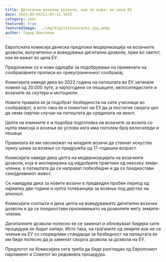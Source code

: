 ```yaml
---
title: Дигитални возачки дозволи, кои ќе важат во цела ЕУ
date: 2023-03-01T21:07:11.107Z
category: свет
featured: true
featuredImage: ../img/digitalnivozacki.jpg.webp
author: Тодор Вангелов
---
```


Европската комисија денеска предложи модернизација на возачките дозволи, вклучително и воведување дигитални дозволи, први во светот, кои ќе важат во цела ЕУ.

Предложени се и нови одредби за подобрување на примената на сообраќајните прописи во прекуграничниот сообраќај.

Комисијата наведе дека во 2022 година на патиштата во ЕУ загинале повеќе од 20.000 луѓе, а најпогодени се пешаците, велосипедистите и возачите на скутери и мотоцикли.

Новите правила ќе ја подобрат безбедноста на сите учесници во сообраќајот, а исто така ќе и помогнат на ЕУ да ја постигне својата цел да нема смртни случаи на патиштата до средината на векот.

Целта на измените е и подобра подготовка на возачите за возила со нулта емисија и возење во услови кога има поголем број велосипеди и пешаци.

Правилата ќе им овозможат на младите возачи да стекнат искуство преку шема за возење со придружба од 17-годишна возраст.

Комисијата наведе дека целта на модернизацијата на возачките дозволи, која е инспирирана од најдобрите практики од неколку земји-членки, е патиштата да се направат побезбедни и да се поедностави секојдневниот живот.

Се наведува дека за новите возачи е предвиден пробен период од најмалку две години и нулта толеранција за возење под дејство на алкохол.

Комисијата соопшти и дека целта на воведувањето дигитални возачки дозволи е да се поедностави признавањето на дозволите меѓу земјите-членки.

Дигиталните дозволи полесно ќе се заменат и обновуваат бидејќи сите процедури ќе бидат онлајн. Исто така, на граѓаните од земјите кои не се членки на ЕУ со споредливи стандарди за безбедност на патиштата ќе им биде полесно да ја заменат својата дозвола за дозвола на ЕУ.

Предлогот на Комисијата сега треба да биде разгледан од Европскиот парламент и Советот во редовната процедура.
